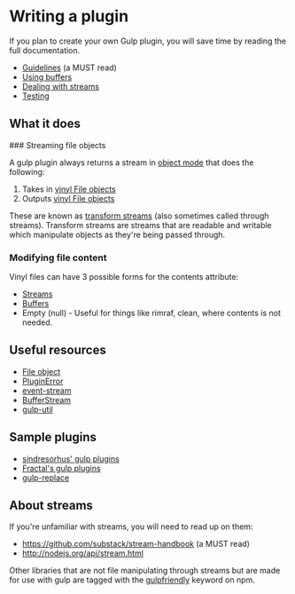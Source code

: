 # Writing a plugin

If you plan to create your own Gulp plugin, you will save time by reading the full documentation.

* [Guidelines](guidelines.md) (a MUST read)
* [Using buffers](using-buffers.md)
* [Dealing with streams](dealing-with-streams.md)
* [Testing](testing.md)

## What it does

### Streaming file objects

A gulp plugin always returns a stream in [object mode](http://nodejs.org/api/stream.html#stream_object_mode) that does the following:

1. Takes in [vinyl File objects](http://github.com/wearefractal/vinyl)
2. Outputs [vinyl File objects](http://github.com/wearefractal/vinyl)

These are known as [transform streams](http://nodejs.org/api/stream.html#stream_class_stream_transform_1) (also sometimes called through streams). Transform streams are streams that are readable and writable which manipulate objects as they're being passed through.

### Modifying file content

Vinyl files can have 3 possible forms for the contents attribute:

- [Streams](dealing-with-streams.md)
- [Buffers](using-buffers.md)
- Empty (null) - Useful for things like rimraf, clean, where contents is not needed.

## Useful resources

* [File object](https://github.com/wearefractal/gulp-util/#new-fileobj)
* [PluginError](https://github.com/gulpjs/gulp-util#new-pluginerrorpluginname-message-options)
* [event-stream](https://github.com/dominictarr/event-stream)
* [BufferStream](https://github.com/nfroidure/BufferStream)
* [gulp-util](https://github.com/wearefractal/gulp-util)


## Sample plugins

* [sindresorhus' gulp plugins](https://github.com/search?q=%40sindresorhus+gulp-)
* [Fractal's gulp plugins](https://github.com/search?q=%40wearefractal+gulp-)
* [gulp-replace](https://github.com/lazd/gulp-replace)


## About streams

If you're unfamiliar with streams, you will need to read up on them:

* https://github.com/substack/stream-handbook (a MUST read)
* http://nodejs.org/api/stream.html

Other libraries that are not file manipulating through streams but are made for use with gulp are tagged with the [gulpfriendly](https://npmjs.org/browse/keyword/gulpfriendly) keyword on npm.
